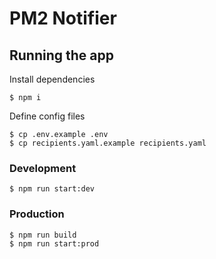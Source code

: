# PM2 Notifier

## Running the app

Install dependencies

```
$ npm i
```

Define config files

```
$ cp .env.example .env
$ cp recipients.yaml.example recipients.yaml
```

### Development

```
$ npm run start:dev
```

### Production
```
$ npm run build
$ npm run start:prod
```

